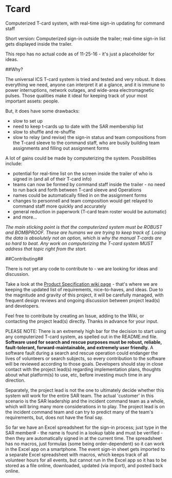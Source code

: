 # Tcard
Computerized T-card system, with real-time sign-in updating for command staff 

Short version: Computerized sign-in outside the trailer; real-time sign-in list gets displayed inside the trailer.

This repo has no actual code as of 11-25-16 - it's just a placeholder for ideas.

##Why?

The universal ICS T-card system is tried and tested and very robust.  It does everything we need, anyone can interpret it at a glance, and it is immune to power interruptions, network outages, and wide-area electromagnetic pulses.  Those qualities make it ideal for keeping track of your most important assets: people.

But, it does have some drawbacks:
- slow to set up
- need to keep t-cards up to date with the SAR membership list
- slow to shuffle and re-shuffle
- slow to relay (and revise) the sign-in status and team compositions from the T-card sleeve to the command staff, who are busily building team assignments and filling out assignment forms

A lot of gains could be made by computerizing the system.  Possibilities include:
- potential for real-time list on the screen inside the trailer of who is signed in (and all of their T-card info)
- teams can now be formed by command staff inside the trailer - no need to run back and forth between T-card sleeve and Operations
- names could be automatically filled in on the assignment forms
- changes to personnell and team composition would get relayed to command staff more quickly and accurately
- general reduction in paperwork (T-card team roster would be automatic)
- and more...

_The main sticking point is that the computerized system must be ROBUST and BOMBPROOF.  These are humans we are trying to keep track of.  Losing the data is absolutely not an option, which is why the manual T-cards are so hard to beat.  Any work on computerizing the T-card system MUST address that topic right from the start._

##Contributing##

There is not yet any code to contribute to - we are looking for ideas and discussion.

Take a look at the [Product Specification wiki page](https://github.com/ncssar/Tcard/wiki/Product-Specification) - that's where we are keeping the updated list of requirements, nice-to-haves, and ideas.  Due to the magnitude and gravity of this project, it will be carefully managed, with frequent design reviews and ongoing discussion between project lead(s) and developers.

Feel free to contribute by creating an Issue, adding to the Wiki, or contacting the project lead(s) directly.  Thanks in advance for your input.

PLEASE NOTE: There is an extremely high bar for the decision to start using any computerized T-card system, as spelled out in the README.md file.  **Software used for search and rescue purposes must be robust, reliable, fault-tolerant, forward-maintainable, and extremely user friendly.**  A software fault during a search and rescue operation could endanger the lives of volunteers or search subjects, so every contribution to the software will be reviewed according to those goals.  Developers should stay in close contact with the project lead(s) regarding implementation plans, thoughts about what platform(s) to use, etc, before investing much time in any direction.

Separately, the project lead is not the one to ultimately decide whether this system will work for the entire SAR team.  The actual 'customer' in this scenario is the SAR leadership and the incident command team as a whole, which will bring many more considerations in to play.  The project lead is on the incident command team and can try to predict many of the team's requirements, but, does not have the final say.


So far we have an Excel spreadsheet for the sign-in process; just type in the SAR member# - the name is found in a lookup table and must be verified - then they are automatically signed in at the current time.  The spreadsheet has no macros, just formulas (some being order-dependent) so it can work in the Excel app on a smartphone.  The event sign-in sheet gets imported to a separate Excel spreadsheet with macros, which keeps track of all volunteer hours for all events, but cannot run in the Excel app so it has to be stored as a file online, downloaded, updated (via import), and posted back online.
